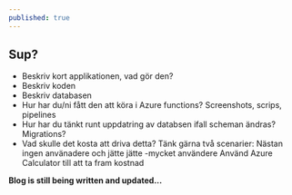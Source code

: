 ```yaml
---
published: true
---
```

## Sup?

- Beskriv kort applikationen, vad gör den?
- Beskriv koden
- Beskriv databasen
- Hur har du/ni fått den att köra i Azure functions? Screenshots, scrips, pipelines
- Hur har du tänkt runt uppdatring av databsen ifall scheman ändras? Migrations?
- Vad skulle det kosta att driva detta? Tänk gärna två scenarier: Nästan ingen använadere och jätte jätte -mycket användere
Använd Azure Calculator till att ta fram kostnad


**Blog is still being written and updated...**
